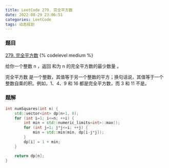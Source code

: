 ```yaml
---
title: LeetCode 279. 完全平方数
date: 2022-08-29 23:06:51
categories: LeetCode
tags: 动态规划
---
```


### 题目
[279. 完全平方数](https://leetcode.cn/problems/perfect-squares/)
{% codelevel medium %}

给你一个整数 n ，返回 和为 n 的完全平方数的最少数量 。
<!-- more -->

完全平方数 是一个整数，其值等于另一个整数的平方；换句话说，其值等于一个整数自乘的积。例如，1、4、9 和 16 都是完全平方数，而 3 和 11 不是。

### 题解
``` cpp
int numSquares(int n) {
    std::vector<int> dp(n+1, 0);
    for (int i=1; i<=n; ++i) {
        int min = std::numeric_limits<int>::max();
        for (int j=1; j*j<=i; ++j) {
            min = std::min(min, dp[i-j*j]);
        }
        dp[i] = 1 + min;
    }

    return dp[n];
}
```
